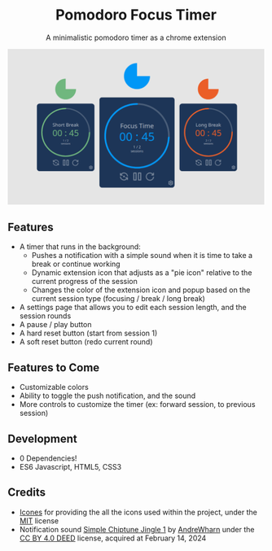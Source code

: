 <h1 align="center">Pomodoro Focus Timer</h1>

<p align="center">A minimalistic pomodoro timer as a chrome extension</p>

![Pomodoro Timer](/assets/readme/pomodoro_extension.png)

## Features

- A timer that runs in the background:
  - Pushes a notification with a simple sound when it is time to take a break or continue working
  - Dynamic extension icon that adjusts as a "pie icon" relative to the current progress of the session
  - Changes the color of the extension icon and popup based on the current session type (focusing / break / long break)
- A settings page that allows you to edit each session length, and the session rounds
- A pause / play button
- A hard reset button (start from session 1)
- A soft reset button (redo current round)

## Features to Come

- Customizable colors
- Ability to toggle the push notification, and the sound
- More controls to customize the timer (ex: forward session, to previous session)

## Development

- 0 Dependencies!
- ES6 Javascript, HTML5, CSS3

## Credits

- [Icones](https://github.com/antfu/icones) for providing the all the icons used within the project, under the [MIT](https://opensource.org/license/mit/) license
- Notification sound [Simple Chiptune Jingle 1](https://freesound.org/people/AndreWharn/sounds/501207/) by [AndreWharn](https://freesound.org/people/AndreWharn/) under the [CC BY 4.0 DEED](https://creativecommons.org/licenses/by/4.0/) license, acquired at February 14, 2024
